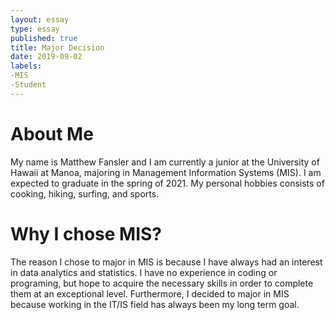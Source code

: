 ```yaml
---
layout: essay
type: essay
published: true
title: Major Decision 
date: 2019-09-02
labels:
-MIS
-Student
---
```


# About Me
My name is Matthew Fansler and I am currently a junior at the University of Hawaii at Manoa, majoring in Management Information Systems (MIS). I am expected to graduate in the spring of 2021. My personal hobbies consists of cooking, hiking, surfing, and sports. 

# Why I chose MIS?
The reason I chose to major in MIS is because I have always had an interest in data analytics and statistics. I have no experience in coding or programing, but hope to acquire the necessary skills in order to complete them at an exceptional level. Furthermore, I decided to major in MIS because working in the IT/IS field has always been my long term goal. 
